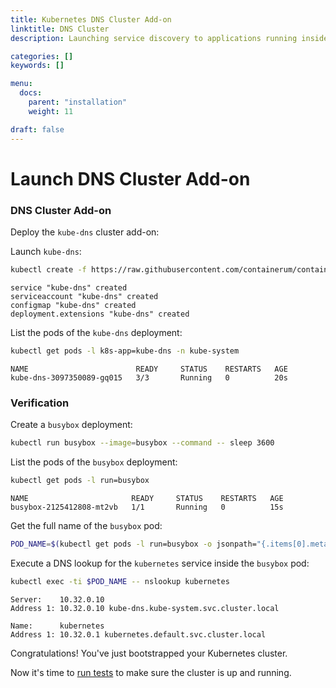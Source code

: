 ```yaml
---
title: Kubernetes DNS Cluster Add-on
linktitle: DNS Cluster
description: Launching service discovery to applications running inside the Kubernetes cluster.

categories: []
keywords: []

menu:
  docs:
    parent: "installation"
    weight: 11

draft: false
---
```


# Launch DNS Cluster Add-on

### DNS Cluster Add-on

Deploy the `kube-dns` cluster add-on:

Launch `kube-dns`:

```bash
kubectl create -f https://raw.githubusercontent.com/containerum/containerum-docs/develop/content/files/kube-dns.yaml
```

```
service "kube-dns" created
serviceaccount "kube-dns" created
configmap "kube-dns" created
deployment.extensions "kube-dns" created
```

List the pods of the `kube-dns` deployment:

```bash
kubectl get pods -l k8s-app=kube-dns -n kube-system
```

```
NAME                        READY     STATUS    RESTARTS   AGE
kube-dns-3097350089-gq015   3/3       Running   0          20s
```

### Verification

Create a `busybox` deployment:

```bash
kubectl run busybox --image=busybox --command -- sleep 3600
```

List the pods of the `busybox` deployment:

```bash
kubectl get pods -l run=busybox
```

```
NAME                       READY     STATUS    RESTARTS   AGE
busybox-2125412808-mt2vb   1/1       Running   0          15s
```

Get the full name of the `busybox` pod:

```bash
POD_NAME=$(kubectl get pods -l run=busybox -o jsonpath="{.items[0].metadata.name}")
```

Execute a DNS lookup for the `kubernetes` service inside the `busybox` pod:

```bash
kubectl exec -ti $POD_NAME -- nslookup kubernetes
```

```
Server:    10.32.0.10
Address 1: 10.32.0.10 kube-dns.kube-system.svc.cluster.local

Name:      kubernetes
Address 1: 10.32.0.1 kubernetes.default.svc.cluster.local
```

Congratulations! You've just bootstrapped your Kubernetes cluster.

Now it's time to [run tests](/kubernetes/installation/10smoketest) to make sure the cluster is up and running.

